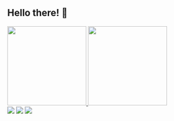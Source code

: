 ## Hello there! 👋
<div>
  <a href="https://www.linkedin.com/in/matheus-chauss%C3%AA/">
  <img height="180em" src="https://github-readme-stats.vercel.app/api?username=mchausse22&show_icons=true&theme=tokyonight">
  <img height="180em" src="https://github-readme-stats.vercel.app/api/top-langs/?username=mchausse22&layout=compact&theme=tokyonight">
</div>

<div> 
  <a href="https://www.linkedin.com/in/rafaella-ballerini-45875016a" target="_blank"><img src="https://img.shields.io/badge/-LinkedIn-%230077B5?style=for-the-badge&logo=linkedin&logoColor=white" target="_blank"></a>
  <a href="https://instagram.com/rafaballerini" target="_blank"><img src="https://img.shields.io/badge/-Instagram-%23E4405F?style=for-the-badge&logo=instagram&logoColor=white" target="_blank"></a>
 	<a href = "mailto:matheus.cx22@outlook.com"><img src="https://img.shields.io/badge/Microsoft_Outlook-0078D4?style=for-the-badge&logo=microsoft-outlook&logoColor=white" target="_blank"></a>
   
  
</div>
<!--
**MChausse22/MChausse22** is a ✨ _special_ ✨ repository because its `README.md` (this file) appears on your GitHub profile.

Here are some ideas to get you started:

- 🔭 I’m currently working on ...
- 🌱 I’m currently learning ...
- 👯 I’m looking to collaborate on ...
- 🤔 I’m looking for help with ...
- 💬 Ask me about ...
- 📫 How to reach me: ...
- 😄 Pronouns: ...
- ⚡ Fun fact: ...
-->
